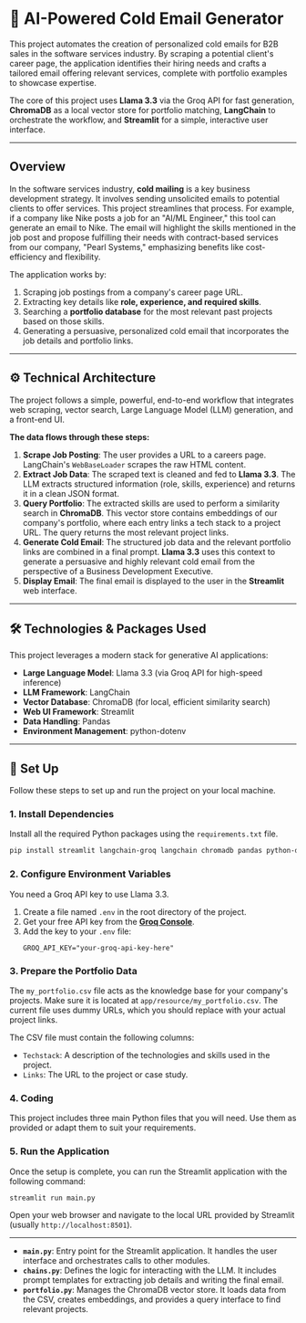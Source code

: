 # 📧 AI-Powered Cold Email Generator

This project automates the creation of personalized cold emails for B2B sales in the software services industry. By scraping a potential client's career page, the application identifies their hiring needs and crafts a tailored email offering relevant services, complete with portfolio examples to showcase expertise.

The core of this project uses **Llama 3.3** via the Groq API for fast generation, **ChromaDB** as a local vector store for portfolio matching, **LangChain** to orchestrate the workflow, and **Streamlit** for a simple, interactive user interface.

-----

## Overview

In the software services industry, **cold mailing** is a key business development strategy. It involves sending unsolicited emails to potential clients to offer services. This project streamlines that process. For example, if a company like Nike posts a job for an "AI/ML Engineer," this tool can generate an email to Nike. The email will highlight the skills mentioned in the job post and propose fulfilling their needs with contract-based services from our company, "Pearl Systems," emphasizing benefits like cost-efficiency and flexibility.

The application works by:

1.  Scraping job postings from a company's career page URL.
2.  Extracting key details like **role, experience, and required skills**.
3.  Searching a **portfolio database** for the most relevant past projects based on those skills.
4.  Generating a persuasive, personalized cold email that incorporates the job details and portfolio links.

-----

## ⚙️ Technical Architecture

The project follows a simple, powerful, end-to-end workflow that integrates web scraping, vector search, Large Language Model (LLM) generation, and a front-end UI.

**The data flows through these steps:**

1.  **Scrape Job Posting**: The user provides a URL to a careers page. LangChain's `WebBaseLoader` scrapes the raw HTML content.
2.  **Extract Job Data**: The scraped text is cleaned and fed to **Llama 3.3**. The LLM extracts structured information (role, skills, experience) and returns it in a clean JSON format.
3.  **Query Portfolio**: The extracted skills are used to perform a similarity search in **ChromaDB**. This vector store contains embeddings of our company's portfolio, where each entry links a tech stack to a project URL. The query returns the most relevant project links.
4.  **Generate Cold Email**: The structured job data and the relevant portfolio links are combined in a final prompt. **Llama 3.3** uses this context to generate a persuasive and highly relevant cold email from the perspective of a Business Development Executive.
5.  **Display Email**: The final email is displayed to the user in the **Streamlit** web interface.

-----

## 🛠️ Technologies & Packages Used

This project leverages a modern stack for generative AI applications:

  * **Large Language Model**: Llama 3.3 (via Groq API for high-speed inference)
  * **LLM Framework**: LangChain
  * **Vector Database**: ChromaDB (for local, efficient similarity search)
  * **Web UI Framework**: Streamlit
  * **Data Handling**: Pandas
  * **Environment Management**: python-dotenv

-----

## 🚀 Set Up

Follow these steps to set up and run the project on your local machine.


### 1\. Install Dependencies

Install all the required Python packages using the `requirements.txt` file.

```bash
pip install streamlit langchain-groq langchain chromadb pandas python-dotenv langchain-community
```

### 2\. Configure Environment Variables

You need a Groq API key to use Llama 3.3.

1.  Create a file named `.env` in the root directory of the project.
2.  Get your free API key from the **[Groq Console](https://console.groq.com/keys)**.
3.  Add the key to your `.env` file:
    ```
    GROQ_API_KEY="your-groq-api-key-here"
    ```

### 3\. Prepare the Portfolio Data

The `my_portfolio.csv` file acts as the knowledge base for your company's projects. Make sure it is located at `app/resource/my_portfolio.csv`. The current file uses dummy URLs, which you should replace with your actual project links.

The CSV file must contain the following columns:

  * `Techstack`: A description of the technologies and skills used in the project.
  * `Links`: The URL to the project or case study.

### 4\. Coding

This project includes three main Python files that you will need. Use them as provided or adapt them to suit your requirements.

### 5\. Run the Application

Once the setup is complete, you can run the Streamlit application with the following command:

```bash
streamlit run main.py
```

Open your web browser and navigate to the local URL provided by Streamlit (usually `http://localhost:8501`).

-----

  * **`main.py`**: Entry point for the Streamlit application. It handles the user interface and orchestrates calls to other modules.
  * **`chains.py`**: Defines the logic for interacting with the LLM. It includes prompt templates for extracting job details and writing the final email.
  * **`portfolio.py`**: Manages the ChromaDB vector store. It loads data from the CSV, creates embeddings, and provides a query interface to find relevant projects.
